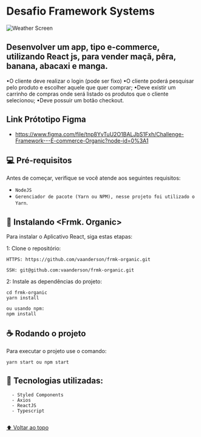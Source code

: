 # Desafio Framework Systems


<img src="https://i.imgur.com/YYj2hLX.png" alt="Weather Screen">

## Desenvolver um app, tipo e-commerce, utilizando React js, para vender maçã, pêra, banana, abacaxi e manga.
        
•O cliente deve realizar o login (pode ser fixo)
•O cliente poderá pesquisar pelo produto e escolher aquele que quer comprar;
•Deve existir um carrinho de compras onde será listado os produtos que o cliente selecionou;
•Deve possuir um botão checkout.

## Link Prótotipo Figma

* https://www.figma.com/file/tnp8YvTuU2O1BALJbS1Fxh/Challenge-Framework---E-commerce-Organic?node-id=0%3A1

## 💻 Pré-requisitos

Antes de começar, verifique se você atende aos seguintes requisitos:

* `NodeJS`
* `Gerenciador de pacote (Yarn ou NPM), nesse projeto foi utilizado o Yarn`.

## 🚀 Instalando <Frmk. Organic>

Para instalar o Aplicativo React, siga estas etapas:

1: Clone o repositório:
```
HTTPS: https://github.com/vaanderson/frmk-organic.git

SSH: git@github.com:vaanderson/frmk-organic.git
```
2: Instale as dependências do projeto:
```
cd frmk-organic
yarn install

ou usando npm:
npm install
```

## ☕            Rodando o projeto

Para executar o projeto use o comando:

```
yarn start ou npm start
```
  

  

  ## 🤝 Tecnologias utilizadas:
  
```
  - Styled Components
  - Axios
  - ReactJS
  - Typescript
  
```

  
  
[⬆ Voltar ao topo](#)<br>
